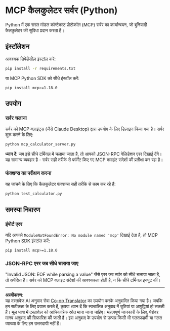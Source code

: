 <!--
CO_OP_TRANSLATOR_METADATA:
{
  "original_hash": "f4733f39c05c58e0cf0eee0a8ae7e9a2",
  "translation_date": "2025-10-17T20:04:41+00:00",
  "source_file": "03-GettingStarted/samples/python/README.md",
  "language_code": "hi"
}
-->
# MCP कैलकुलेटर सर्वर (Python)

Python में एक सरल मॉडल कॉन्टेक्स्ट प्रोटोकॉल (MCP) सर्वर का कार्यान्वयन, जो बुनियादी कैलकुलेटर की सुविधा प्रदान करता है।

## इंस्टॉलेशन

आवश्यक डिपेंडेंसीज़ इंस्टॉल करें:

```bash
pip install -r requirements.txt
```

या MCP Python SDK को सीधे इंस्टॉल करें:

```bash
pip install mcp>=1.18.0
```

## उपयोग

### सर्वर चलाना

सर्वर को MCP क्लाइंट्स (जैसे Claude Desktop) द्वारा उपयोग के लिए डिज़ाइन किया गया है। सर्वर शुरू करने के लिए:

```bash
python mcp_calculator_server.py
```

**ध्यान दें**: जब इसे सीधे टर्मिनल में चलाया जाता है, तो आपको JSON-RPC वेलिडेशन एरर दिखाई देंगे। यह सामान्य व्यवहार है - सर्वर सही तरीके से फॉर्मेट किए गए MCP क्लाइंट संदेशों की प्रतीक्षा कर रहा है।

### फंक्शन्स का परीक्षण करना

यह जांचने के लिए कि कैलकुलेटर फंक्शन्स सही तरीके से काम कर रहे हैं:

```bash
python test_calculator.py
```

## समस्या निवारण

### इंपोर्ट एरर

यदि आपको `ModuleNotFoundError: No module named 'mcp'` दिखाई देता है, तो MCP Python SDK इंस्टॉल करें:

```bash
pip install mcp>=1.18.0
```

### JSON-RPC एरर जब सीधे चलाया जाए

"Invalid JSON: EOF while parsing a value" जैसे एरर जब सर्वर को सीधे चलाया जाता है, तो अपेक्षित हैं। सर्वर को MCP क्लाइंट संदेशों की आवश्यकता होती है, न कि सीधे टर्मिनल इनपुट की।

---

**अस्वीकरण**:  
यह दस्तावेज़ AI अनुवाद सेवा [Co-op Translator](https://github.com/Azure/co-op-translator) का उपयोग करके अनुवादित किया गया है। जबकि हम सटीकता के लिए प्रयास करते हैं, कृपया ध्यान दें कि स्वचालित अनुवाद में त्रुटियां या अशुद्धियां हो सकती हैं। मूल भाषा में दस्तावेज़ को आधिकारिक स्रोत माना जाना चाहिए। महत्वपूर्ण जानकारी के लिए, पेशेवर मानव अनुवाद की सिफारिश की जाती है। इस अनुवाद के उपयोग से उत्पन्न किसी भी गलतफहमी या गलत व्याख्या के लिए हम उत्तरदायी नहीं हैं।